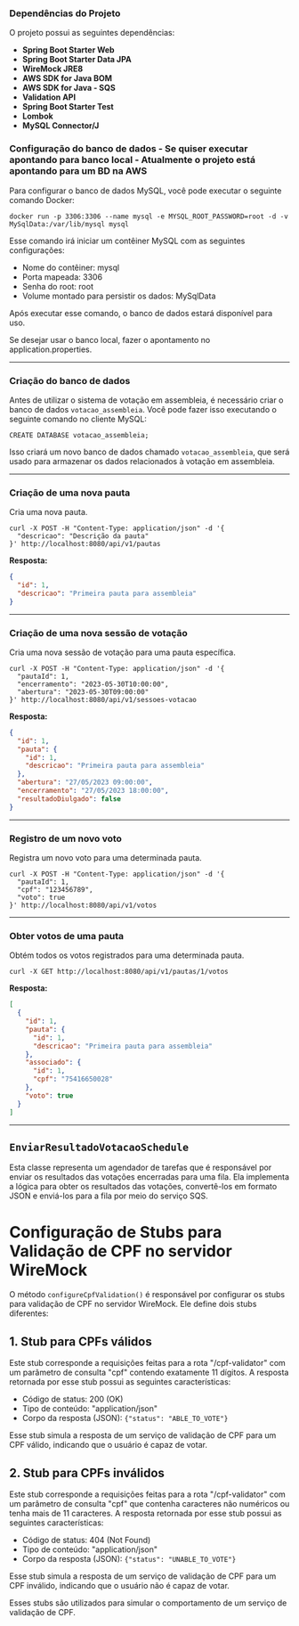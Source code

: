 ### Dependências do Projeto

O projeto possui as seguintes dependências:

- **Spring Boot Starter Web**
- **Spring Boot Starter Data JPA**
- **WireMock JRE8**
- **AWS SDK for Java BOM**
- **AWS SDK for Java - SQS**
- **Validation API**
- **Spring Boot Starter Test**
- **Lombok**
- **MySQL Connector/J**

### Configuração do banco de dados - Se quiser executar apontando para banco local - Atualmente o projeto está apontando para um BD na AWS

Para configurar o banco de dados MySQL, você pode executar o seguinte comando Docker:

```
docker run -p 3306:3306 --name mysql -e MYSQL_ROOT_PASSWORD=root -d -v MySqlData:/var/lib/mysql mysql
```

Esse comando irá iniciar um contêiner MySQL com as seguintes configurações:
- Nome do contêiner: mysql
- Porta mapeada: 3306
- Senha do root: root
- Volume montado para persistir os dados: MySqlData

Após executar esse comando, o banco de dados estará disponível para uso.

Se desejar usar o banco local, fazer o apontamento no application.properties.

---

### Criação do banco de dados

Antes de utilizar o sistema de votação em assembleia, é necessário criar o banco de dados `votacao_assembleia`. Você pode fazer isso executando o seguinte comando no cliente MySQL:

```
CREATE DATABASE votacao_assembleia;
```

Isso criará um novo banco de dados chamado `votacao_assembleia`, que será usado para armazenar os dados relacionados à votação em assembleia.

---

### Criação de uma nova pauta

Cria uma nova pauta.

```
curl -X POST -H "Content-Type: application/json" -d '{
  "descricao": "Descrição da pauta"
}' http://localhost:8080/api/v1/pautas
```
**Resposta:**

```json
{
  "id": 1,
  "descricao": "Primeira pauta para assembleia"
}
```

---

### Criação de uma nova sessão de votação

Cria uma nova sessão de votação para uma pauta específica.

```
curl -X POST -H "Content-Type: application/json" -d '{
  "pautaId": 1,
  "encerramento": "2023-05-30T10:00:00",
  "abertura": "2023-05-30T09:00:00"
}' http://localhost:8080/api/v1/sessoes-votacao
```

**Resposta:**

```json
{
  "id": 1,
  "pauta": {
    "id": 1,
    "descricao": "Primeira pauta para assembleia"
  },
  "abertura": "27/05/2023 09:00:00",
  "encerramento": "27/05/2023 18:00:00",
  "resultadoDiulgado": false
}
```

---

### Registro de um novo voto

Registra um novo voto para uma determinada pauta.

```
curl -X POST -H "Content-Type: application/json" -d '{
  "pautaId": 1,
  "cpf": "123456789",
  "voto": true
}' http://localhost:8080/api/v1/votos
```

---

### Obter votos de uma pauta

Obtém todos os votos registrados para uma determinada pauta.

```
curl -X GET http://localhost:8080/api/v1/pautas/1/votos
```

**Resposta:**

```json
[
  {
    "id": 1,
    "pauta": {
      "id": 1,
      "descricao": "Primeira pauta para assembleia"
    },
    "associado": {
      "id": 1,
      "cpf": "75416650028"
    },
    "voto": true
  }
]
```

---

## `EnviarResultadoVotacaoSchedule`

Esta classe representa um agendador de tarefas que é responsável por enviar os resultados das votações encerradas para uma fila.
Ela implementa a lógica para obter os resultados das votações, convertê-los em formato JSON e enviá-los para a fila por meio do serviço SQS.


# Configuração de Stubs para Validação de CPF no servidor WireMock

O método `configureCpfValidation()` é responsável por configurar os stubs para validação de CPF no servidor WireMock. Ele define dois stubs diferentes:

## 1. Stub para CPFs válidos

Este stub corresponde a requisições feitas para a rota "/cpf-validator" com um parâmetro de consulta "cpf" contendo exatamente 11 dígitos. A resposta retornada por esse stub possui as seguintes características:

- Código de status: 200 (OK)
- Tipo de conteúdo: "application/json"
- Corpo da resposta (JSON): `{"status": "ABLE_TO_VOTE"}`

Esse stub simula a resposta de um serviço de validação de CPF para um CPF válido, indicando que o usuário é capaz de votar.

## 2. Stub para CPFs inválidos

Este stub corresponde a requisições feitas para a rota "/cpf-validator" com um parâmetro de consulta "cpf" que contenha caracteres não numéricos ou tenha mais de 11 caracteres. A resposta retornada por esse stub possui as seguintes características:

- Código de status: 404 (Not Found)
- Tipo de conteúdo: "application/json"
- Corpo da resposta (JSON): `{"status": "UNABLE_TO_VOTE"}`

Esse stub simula a resposta de um serviço de validação de CPF para um CPF inválido, indicando que o usuário não é capaz de votar.

Esses stubs são utilizados para simular o comportamento de um serviço de validação de CPF.
